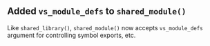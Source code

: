 ## Added `vs_module_defs` to `shared_module()`

Like `shared_library()`, `shared_module()` now accepts
`vs_module_defs` argument for controlling symbol exports, etc.

